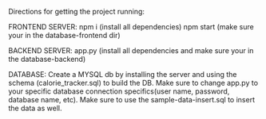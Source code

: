 Directions for getting the project running:

FRONTEND SERVER:
npm i (install all dependencies)
npm start (make sure your in the database-frontend dir)

BACKEND SERVER:
app.py (install all dependencies and make sure your in the database-backend)

DATABASE:
Create a MYSQL db by installing the server and using the schema (calorie_tracker.sql) to build the DB. Make sure to change app.py to your specific database connection specifics(user name, password, database name, etc). Make sure to use the sample-data-insert.sql to insert the data as well.